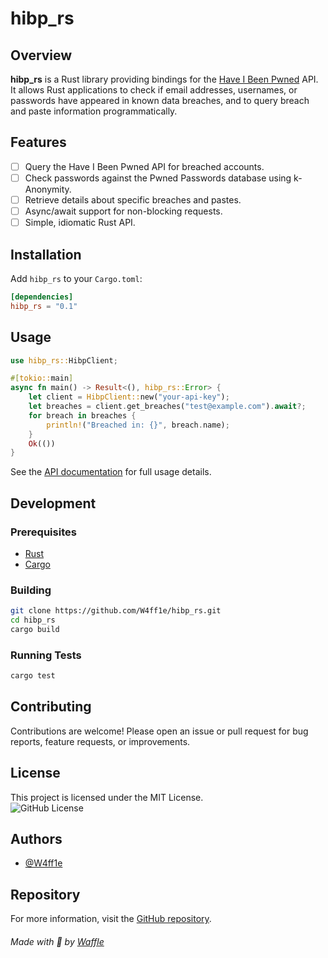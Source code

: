 # hibp_rs

## Overview

**hibp_rs** is a Rust library providing bindings for the [Have I Been Pwned](https://haveibeenpwned.com/API/v3) API. It allows Rust applications to check if email addresses, usernames, or passwords have appeared in known data breaches, and to query breach and paste information programmatically.

## Features

- [ ] Query the Have I Been Pwned API for breached accounts.
- [ ] Check passwords against the Pwned Passwords database using k-Anonymity.
- [ ] Retrieve details about specific breaches and pastes.
- [ ] Async/await support for non-blocking requests.
- [ ] Simple, idiomatic Rust API.

## Installation

Add `hibp_rs` to your `Cargo.toml`:

```toml
[dependencies]
hibp_rs = "0.1"
```

## Usage

```rust
use hibp_rs::HibpClient;

#[tokio::main]
async fn main() -> Result<(), hibp_rs::Error> {
    let client = HibpClient::new("your-api-key");
    let breaches = client.get_breaches("test@example.com").await?;
    for breach in breaches {
        println!("Breached in: {}", breach.name);
    }
    Ok(())
}
```

See the [API documentation](https://docs.rs/hibp_rs) for full usage details.

## Development

### Prerequisites

- [Rust](https://www.rust-lang.org/tools/install)
- [Cargo](https://doc.rust-lang.org/cargo/)

### Building

```bash
git clone https://github.com/W4ff1e/hibp_rs.git
cd hibp_rs
cargo build
```

### Running Tests

```bash
cargo test
```

## Contributing

Contributions are welcome! Please open an issue or pull request for bug reports, feature requests, or improvements.

## License

This project is licensed under the MIT License.  
![GitHub License](https://img.shields.io/github/license/W4ff1e/hibp_rs)

## Authors

- [@W4ff1e](https://github.com/W4ff1e)

## Repository

For more information, visit the [GitHub repository](https://github.com/W4ff1e/hibp_rs).
<!-- markdownlint-disable-next-line -->
###### Made with :yellow_heart: by [Waffle](https://github.com/W4ff1e)